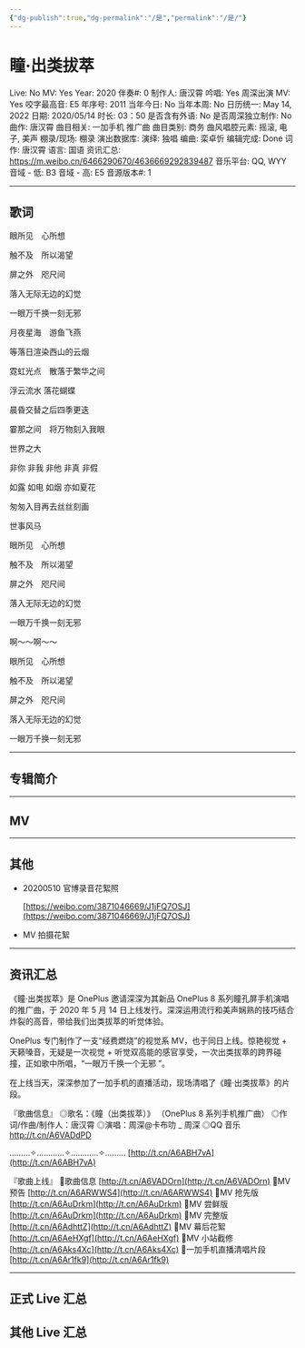 ```yaml
---
{"dg-publish":true,"dg-permalink":"/是","permalink":"/是/"}
---
```



# 瞳·出类拔萃

Live: No
MV: Yes
Year: 2020
伴奏#: 0
制作人: 唐汉霄
吟唱: Yes
周深出演 MV: Yes
咬字最高音: E5
年序号: 2011
当年今日: No
当年本周: No
日历统一: May 14, 2022
日期: 2020/05/14
时长: 03：50
是否含有外语: No
是否周深独立制作: No
曲作: 唐汉霄
曲目相关: 一加手机 推广曲
曲目类别: 商务
曲风唱腔元素: 摇滚, 电子, 美声
棚录/现场: 棚录
演出数据库:
演绎: 独唱
编曲: 栾卓忻
编辑完成: Done
词作: 唐汉霄
语言: 国语
资讯汇总: https://m.weibo.cn/6466290670/4636669292839487
音乐平台: QQ, WYY
音域 - 低: B3
音域 - 高: E5
音源版本#: 1

---

## 歌词

眼所见　心所想

触不及　所以渴望

屏之外　咫尺间

落入无际无边的幻觉

一眼万千换一刻无邪

月夜星海　游鱼飞燕

等落日渲染西山的云烟

霓虹光点　散落于繁华之间

浮云流水 落花蝴蝶

晨昏交替之后四季更迭

霎那之间　将万物刻入我眼

世界之大

非你 非我 非他 非真 非假

如露 如电 如烟 亦如夏花

匆匆入目再去丝丝刻画

世事风马

眼所见　心所想

触不及　所以渴望

屏之外　咫尺间

落入无际无边的幻觉

一眼万千换一刻无邪

啊～～啊～～

眼所见　心所想

触不及　所以渴望

屏之外　咫尺间

落入无际无边的幻觉

一眼万千换一刻无邪

---

## 专辑简介

---

## MV

---

## 其他

- 20200510 官博录音花絮照

    [https://weibo.com/3871046669/J1jFQ7OSJ](https://weibo.com/3871046669/J1jFQ7OSJ)

- MV 拍摄花絮

---

## 资讯汇总

《瞳·出类拔萃》是 OnePlus 邀请深深为其新品 OnePlus 8 系列瞳孔屏手机演唱的推广曲，于 2020 年 5 月 14 日上线发行。深深运用流行和美声娴熟的技巧结合炸裂的高音，带给我们出类拔萃的听觉体验。

  OnePlus 专门制作了一支“经费燃烧”的视觉系 MV，也于同日上线。惊艳视觉 + 天籁嗓音，无疑是一次视觉 + 听觉双高能的感官享受，一次出类拔萃的跨界碰撞，正如歌中所唱，“一眼万千换一个无邪 ”。

   在上线当天，深深参加了一加手机的直播活动，现场清唱了《瞳·出类拔萃》的片段。

『歌曲信息』
◎歌名：《瞳（出类拔萃）》
（OnePlus 8 系列手机推广曲）
◎作词/作曲/制作人：唐汉霄
◎演唱：周深@卡布叻 _ 周深
◎QQ 音乐 http://t.cn/A6VADdPD

………✧…………✧…………✧………
[http://t.cn/A6ABH7vA](http://t.cn/A6ABH7vA)

『歌曲上线』
🦋歌曲信息 [http://t.cn/A6VADOrn](http://t.cn/A6VADOrn)
🦋MV 预告 [http://t.cn/A6ARWWS4](http://t.cn/A6ARWWS4)
🦋MV 抢先版 [http://t.cn/A6AuDrkm](http://t.cn/A6AuDrkm)
🦋MV 尝鲜版 [http://t.cn/A6AuDrkm](http://t.cn/A6AuDrkm)
🦋MV 完整版 [http://t.cn/A6AdhttZ](http://t.cn/A6AdhttZ)
🦋MV 幕后花絮 [http://t.cn/A6AeHXgf](http://t.cn/A6AeHXgf)
🦋MV 小站截修 [http://t.cn/A6Aks4Xc](http://t.cn/A6Aks4Xc)
🦋一加手机直播清唱片段 [http://t.cn/A6Ar1fk9](http://t.cn/A6Ar1fk9)

---

## 正式 Live 汇总

## 其他 Live 汇总
